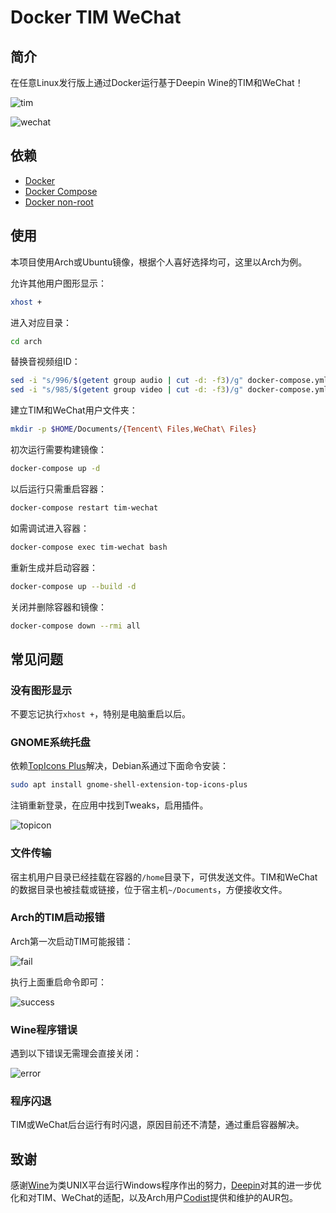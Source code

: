 # Docker TIM WeChat

## 简介

在任意Linux发行版上通过Docker运行基于Deepin Wine的TIM和WeChat！

![tim](asset/tim.png)

![wechat](asset/wechat.png)

## 依赖

- [Docker](https://docs.docker.com/engine/install)
- [Docker Compose](https://docs.docker.com/compose/install)
- [Docker non-root](https://docs.docker.com/engine/install/linux-postinstall/#manage-docker-as-a-non-root-user)

## 使用

本项目使用Arch或Ubuntu镜像，根据个人喜好选择均可，这里以Arch为例。

允许其他用户图形显示：
```bash
xhost +
```

进入对应目录：
```bash
cd arch
```

替换音视频组ID：
```bash
sed -i "s/996/$(getent group audio | cut -d: -f3)/g" docker-compose.yml
sed -i "s/985/$(getent group video | cut -d: -f3)/g" docker-compose.yml
```

建立TIM和WeChat用户文件夹：
```bash
mkdir -p $HOME/Documents/{Tencent\ Files,WeChat\ Files}
```

初次运行需要构建镜像：
```bash
docker-compose up -d
```

以后运行只需重启容器：
```bash
docker-compose restart tim-wechat
```

如需调试进入容器：
```bash
docker-compose exec tim-wechat bash
```

重新生成并启动容器：
```bash
docker-compose up --build -d
```

关闭并删除容器和镜像：
```bash
docker-compose down --rmi all
```

## 常见问题

### 没有图形显示

不要忘记执行`xhost +`，特别是电脑重启以后。

### GNOME系统托盘

依赖[TopIcons Plus](https://extensions.gnome.org/extension/1031/topicons/)解决，Debian系通过下面命令安装：

```bash
sudo apt install gnome-shell-extension-top-icons-plus
```

注销重新登录，在应用中找到Tweaks，启用插件。

![topicon](asset/topicon.png)

### 文件传输

宿主机用户目录已经挂载在容器的`/home`目录下，可供发送文件。TIM和WeChat的数据目录也被挂载或链接，位于宿主机`~/Documents`，方便接收文件。

### Arch的TIM启动报错

Arch第一次启动TIM可能报错：

![fail](asset/fail.png)

执行上面重启命令即可：

![success](asset/success.png)

### Wine程序错误

遇到以下错误无需理会直接关闭：

![error](asset/error.png)

### 程序闪退

TIM或WeChat后台运行有时闪退，原因目前还不清楚，通过重启容器解决。


## 致谢

感谢[Wine](https://www.winehq.org/)为类UNIX平台运行Windows程序作出的努力，[Deepin](https://www.deepin.org/)对其的进一步优化和对TIM、WeChat的适配，以及Arch用户[Codist](https://aur.archlinux.org/account/Codist)提供和维护的AUR包。
